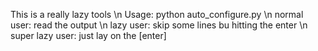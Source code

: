 This is a really lazy tools \n
Usage: python auto_configure.py \n
normal user: read the output \n
lazy user: skip some lines bu hitting the enter \n
super lazy user: just lay on the [enter]